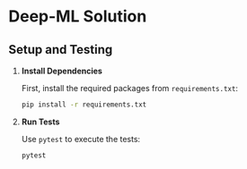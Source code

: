 # Deep-ML Solution

## Setup and Testing

1. **Install Dependencies**

   First, install the required packages from `requirements.txt`:

   ```bash
   pip install -r requirements.txt
   ```

2. **Run Tests**

   Use `pytest` to execute the tests:

   ```bash
   pytest
   ```